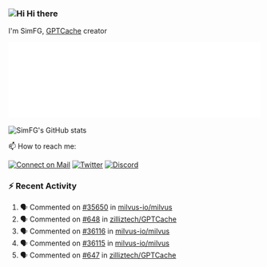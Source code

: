 ### <img src='https://qpluspicture.oss-cn-beijing.aliyuncs.com/6LjjQA/Hi.gif' alt='Hi' width="24"/> Hi there

I'm SimFG, [GPTCache](https://github.com/zilliztech/GPTCache) creator

![Metrics 👋](/metrics.plugin.followup.user.svg)

![SimFG's GitHub stats](https://github-readme-stats.vercel.app/api?username=SimFG&show_icons=true&theme=radical&count_private=true)

📫 How to reach me:

[![Connect on Mail](https://img.shields.io/badge/Ask%20me-anything-1abc9c.svg)](mailto:1142838399@qq.com)
[![Twitter](https://img.shields.io/twitter/follow/FogSim?style=social)](https://twitter.com/FogSim)
[![Discord](https://img.shields.io/discord/1092648432495251507?label=Discord&logo=discord)](https://discord.gg/Q8C6WEjSWV)

### :zap: Recent Activity

<!--START_SECTION:activity-->
1. 🗣 Commented on [#35650](https://github.com/milvus-io/milvus/issues/35650) in [milvus-io/milvus](https://github.com/milvus-io/milvus)
2. 🗣 Commented on [#648](https://github.com/zilliztech/GPTCache/issues/648) in [zilliztech/GPTCache](https://github.com/zilliztech/GPTCache)
3. 🗣 Commented on [#36116](https://github.com/milvus-io/milvus/issues/36116) in [milvus-io/milvus](https://github.com/milvus-io/milvus)
4. 🗣 Commented on [#36115](https://github.com/milvus-io/milvus/issues/36115) in [milvus-io/milvus](https://github.com/milvus-io/milvus)
5. 🗣 Commented on [#647](https://github.com/zilliztech/GPTCache/issues/647) in [zilliztech/GPTCache](https://github.com/zilliztech/GPTCache)
<!--END_SECTION:activity-->

